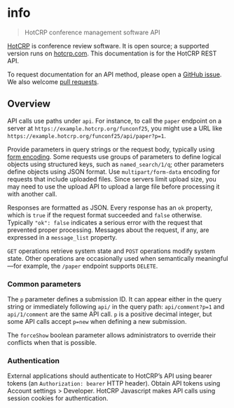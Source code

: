 # info

> HotCRP conference management software API

[HotCRP](https://github.com/kohler/hotcrp) is conference review software. It
is open source; a supported version runs on [hotcrp.com](https://hotcrp.com/).
This documentation is for the HotCRP REST API.

To request documentation for an API method, please open a [GitHub
issue](https://github.com/kohler/hotcrp/issues). We also welcome [pull
requests](https://github.com/kohler/hotcrp/pulls).


## Overview

API calls use paths under `api`. For instance, to call the `paper` endpoint on
a server at `https://example.hotcrp.org/funconf25`, you might use a URL like
`https://example.hotcrp.org/funconf25/api/paper?p=1`.

Provide parameters in query strings or the request body, typically using [form
encoding](https://developer.mozilla.org/en-US/docs/Web/HTTP/Methods/POST). Some
requests use groups of parameters to define logical objects using structured
keys, such as `named_search/1/q`; other parameters define objects using JSON
format. Use `multipart/form-data` encoding for requests that include uploaded
files. Since servers limit upload size, you may need to use the upload API to
upload a large file before processing it with another call.

Responses are formatted as JSON. Every response has an `ok` property, which is
`true` if the request format succeeded and `false` otherwise. Typically `"ok":
false` indicates a serious error with the request that prevented proper
processing. Messages about the request, if any, are expressed in a
`message_list` property.

`GET` operations retrieve system state and `POST` operations modify system
state. Other operations are occasionally used when semantically meaningful—for
example, the `/paper` endpoint supports `DELETE`.


### Common parameters

The `p` parameter defines a submission ID. It can appear either in the query
string or immediately following `api/` in the query path: `api/comment?p=1`
and `api/1/comment` are the same API call. `p` is a positive decimal integer,
but some API calls accept `p=new` when defining a new submission.

The `forceShow` boolean parameter allows administrators to override their
conflicts when that is possible.


### Authentication

External applications should authenticate to HotCRP’s API using bearer tokens
(an `Authorization: bearer` HTTP header). Obtain API tokens using Account
settings > Developer. HotCRP Javascript makes API calls using session cookies
for authentication.
